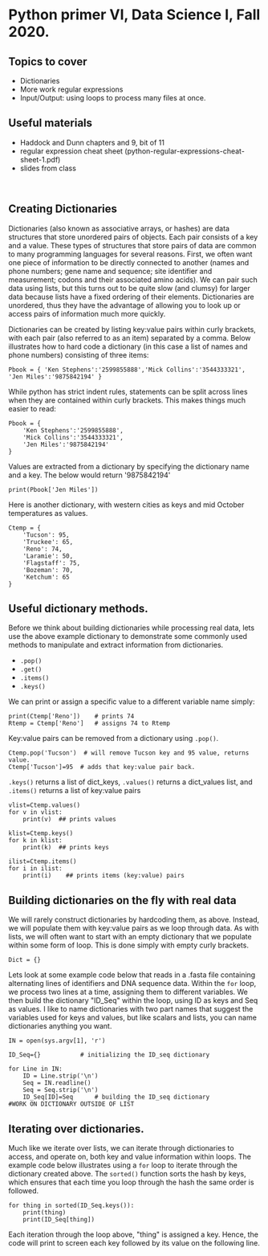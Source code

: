 # Python primer VI, Data Science I, Fall 2020. 

## Topics to cover

- Dictionaries
- More work regular expressions
- Input/Output: using loops to process many files at once.

## Useful materials
- Haddock and Dunn chapters and 9, bit of 11 
- regular expression cheat sheet (python-regular-expressions-cheat-sheet-1.pdf)
- slides from class

<p>&nbsp;</p>

## Creating Dictionaries

Dictionaries (also known as associative arrays, or hashes) are data structures that store unordered pairs of objects. Each pair consists of a key and a value. These types of structures that store pairs of data are common to many programming languages for several reasons. First, we often want one piece of information to be directly connected to another (names and phone numbers; gene name and sequence; site identifier and measurement; codons and their associated amino acids). We can pair such data using lists, but this turns out to be quite slow (and clumsy) for larger data because lists have a fixed ordering of their elements. Dictionaries are unordered, thus they have the advantage of allowing you to look up or access pairs of information much more quickly.


Dictionaries can be created by listing key:value pairs within curly brackets, with each pair (also referred to as an item) separated by a comma. Below illustrates how to hard code a dictionary (in this case a list of names and phone numbers) consisting of three items:

    Pbook = { 'Ken Stephens':'2599855888','Mick Collins':'3544333321', 'Jen Miles':'9875842194' }

While python has strict indent rules, statements can be split across lines when they are contained within curly brackets. This makes things much easier to read:

    Pbook = { 
        'Ken Stephens':'2599855888', 
        'Mick Collins':'3544333321', 
        'Jen Miles':'9875842194' 
    }

Values are extracted from a dictionary by specifying the dictionary name and a key. The below would return '9875842194'

    print(Pbook['Jen Miles'])


Here is another dictionary, with western cities as keys and mid October temperatures as values.

    Ctemp = { 
        'Tucson': 95, 
        'Truckee': 65, 
        'Reno': 74,
        'Laramie': 50,
        'Flagstaff': 75,
        'Bozeman': 70,
        'Ketchum': 65 
    }

## Useful dictionary methods.

Before we think about building dictionaries while processing real data, lets use the above example dictionary to demonstrate some commonly used methods to manipulate and extract information from dictionaries.

- `.pop()`
- `.get()`
- `.items()`
- `.keys()`

We can print or assign a specific value to a different variable name simply:

    print(Ctemp['Reno'])    # prints 74 
    Rtemp = Ctemp['Reno']   # assigns 74 to Rtemp

Key:value pairs can be removed from a dictionary using `.pop()`.  

    Ctemp.pop('Tucson')  # will remove Tucson key and 95 value, returns value.
    Ctemp['Tucson']=95  # adds that key:value pair back.


`.keys()` returns a list of dict_keys, `.values()` returns a dict_values list, and `.items()` returns a list of key:value pairs


    vlist=Ctemp.values()
    for v in vlist:
        print(v)  ## prints values

    klist=Ctemp.keys()
    for k in klist:
        print(k)  ## prints keys

    ilist=Ctemp.items()
    for i in ilist:
        print(i)    ## prints items (key:value) pairs


## Building dictionaries on the fly with real data

We will rarely construct dictionaries by hardcoding them, as above. Instead, we will populate them with key:value pairs as we loop through data. As with lists, we will often want to start with an empty dictionary that we populate within some form of loop. This is done simply with empty curly brackets.

    Dict = {}

Lets look at some example code below that reads in a .fasta file containing alternating lines of identifiers and DNA sequence data. Within the `for` loop, we process two lines at a time, assigning them to different variables. We then build the dictionary "ID_Seq" within the loop, using ID as keys and Seq as values. I like to name dictionaries with two part names that suggest the variables used for keys and values, but like scalars and lists, you can name dictionaries anything you want.

    IN = open(sys.argv[1], 'r')

    ID_Seq={}           # initializing the ID_seq dictionary

    for Line in IN:
	    ID = Line.strip('\n')
	    Seq = IN.readline()
	    Seq = Seq.strip('\n')
    	ID_Seq[ID]=Seq      # building the ID_seq dictionary
    #WORK ON DICTIONARY OUTSIDE OF LIST

## Iterating over dictionaries.

Much like we iterate over lists, we can iterate through dictionaries to access, and operate on, both key and value information within loops. The example code below illustrates using a `for` loop to iterate through the dictionary created above. The `sorted()` function sorts the hash by keys, which ensures that each time you loop through the hash the same order is followed.

    for thing in sorted(ID_Seq.keys()):
        print(thing)
        print(ID_Seq[thing])

Each iteration through the loop above, "thing" is assigned a key. Hence, the code will print to screen each key followed by its value on the following line.

